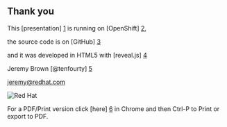 ## Thank you
This [presentation] [1] is running on [OpenShift] [2],

the source code is on [GitHub] [3]

and it was developed in HTML5 with [reveal.js] [4]

Jeremy Brown [@tenfourty] [5]

<jeremy@redhat.com>

![Red Hat](img/Red_Hat_RGB.png) <!-- .element: class="noshadow" -->

For a PDF/Print version click [here] [6] in Chrome and then Ctrl-P to Print or export to PDF.

[1]: http://pressos-runningonthe.rhcloud.com/
[2]: http://www.openshift.com/ "OpenShift"
[3]: https://github.com/tenfourty/pressos
[4]: https://github.com/hakimel/reveal.js "reveal.js"
[5]: http://twitter.com/tenfourty/ "@tenfourty"
[6]: ?print-pdf "print version"